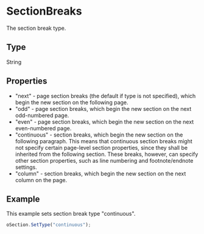 # SectionBreaks

The section break type.

## Type

String

## Properties

- "next" - page section breaks (the default if type is not specified), which begin the new section on the following page.
- "odd" - page section breaks, which begin the new section on the next odd-numbered page.
- "even" - page section breaks, which begin the new section on the next even-numbered page.
- "continuous" - section breaks, which begin the new section on the following paragraph. This means that continuous section breaks might not specify certain page-level section properties, since they shall be inherited from the following section. These breaks, however, can specify other section properties, such as line numbering and footnote/endnote settings.
- "column" - section breaks, which begin the new section on the next column on the page.

## Example

This example sets section break type "continuous".

```javascript
oSection.SetType("continuous");
```